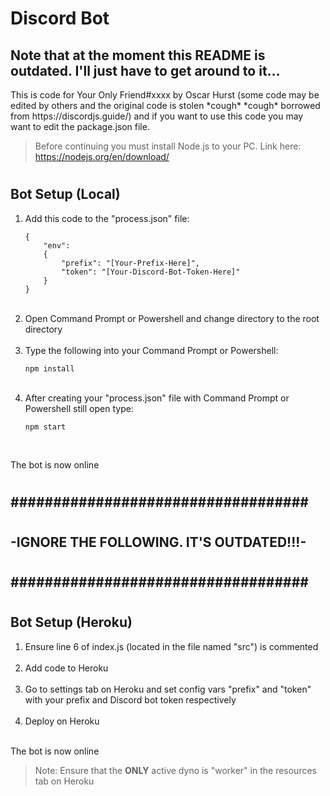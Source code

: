 # <h1>Discord Bot</h1>
<h2>Note that at the moment this README is outdated. I'll just have to get around to it...</h2>
This is code for Your Only Friend#xxxx by Oscar Hurst (some code may be edited by others and the original code is stolen *cough* *cough* borrowed from https://discordjs.guide/) and if you want to use this code you may want to edit the package.json file.

>Before continuing you must install Node.js to your PC. Link here: https://nodejs.org/en/download/

# <h2>Bot Setup (Local)</h2>

<ol>

<li>Add this code to the "process.json" file:</li>

```
{
	"env":
	{
		"prefix": "[Your-Prefix-Here]",
		"token": "[Your-Discord-Bot-Token-Here]"
	}
}
```
</li>

<br>

<li>Open Command Prompt or Powershell and change directory to the root directory</li>

<br>

<li>Type the following into your Command Prompt or Powershell:

	npm install
</li>

<br>

<li>After creating your "process.json" file with Command Prompt or Powershell still open type:
	
	npm start
</li>

</ol>

<br>

The bot is now online

# <h2>###################################</h2>
# <h2>-IGNORE THE FOLLOWING. IT'S OUTDATED!!!-</h2>
# <h2>###################################</h2>
# <h2>Bot Setup (Heroku)</h2>

<ol>

<li>Ensure line 6 of index.js (located in the file named "src") is commented</li>

<br>

<li>Add code to Heroku</li>

<br>

<li>Go to settings tab on Heroku and set config vars "prefix" and "token" with your prefix and Discord bot token respectively</li>

<br>

<li>Deploy on Heroku</li>

<br>

</ol>

The bot is now online

>Note: Ensure that the **ONLY** active dyno is "worker" in the resources tab on Heroku